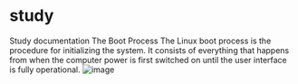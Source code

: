 # study
Study documentation
  The Boot Process
  The Linux boot process is the procedure for initializing the system. It consists of everything that happens from when the computer power is first switched on until the user interface is fully operational.
  ![image](https://github.com/user-attachments/assets/3d4b94d9-b535-4cb8-bdc4-3f092e323b9e)
